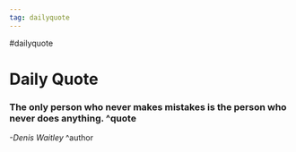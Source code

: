 ```yaml
---
tag: dailyquote
---
```


#dailyquote

# Daily Quote

### The only person who never makes mistakes is the person who never does anything. ^quote
*-Denis Waitley* ^author
